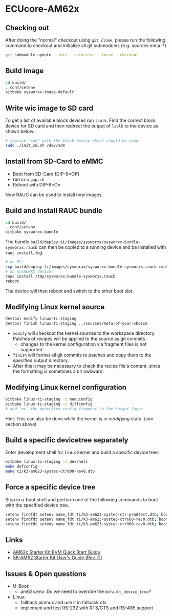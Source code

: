 # ECUcore-AM62x

## Checking out

After doing the "normal" checkout using `git clone`, please run the following
command to checkout and initialize all git submodules (e.g. sources meta-\*)

```sh
git submodule update --init --recursive --force --checkout
```

## Build image

```sh
cd build/
. conf/setenv
bitbake sysworxx-image-default
```

## Write wic image to SD card

To get a list of available block devices run `lsblk`. Find the correct block
device for SD card and then redirect the output of `lsblk` to the device as
shown below.

```sh
# replace "sdX" with the block device which should be used
sudo ./init_sd.sh /dev/sdX
```

## Install from SD-Card to eMMC

- Boot from SD-Card (DIP-6=Off)
- run `bringup.sh`
- Reboot with DIP-6=On

Now RAUC can be used to install new images.

## Build and Install RAUC bundle

```sh
cd build/
. conf/setenv
bitbake sysworxx-bundle
```

The bundle `build/deploy-ti/images/sysworxx/sysworxx-bundle-sysworxx.raucb` can
then be copied to a running device and be installed with `rauc install`. e.g.

```sh
# on PC:
scp build/deploy-ti/images/sysworxx/sysworxx-bundle-sysworxx.raucb root@device:/tmp
# on sysWORXX device:
rauc install /tmp/sysworxx-bundle-sysworxx.raucb
reboot
```

The device will then reboot and switch to the other boot slot.

## Modifying Linux kernel source

```sh
devtool modify linux-ti-staging
devtool finish linux-ti-staging ../sources/meta-of-your-choice
```

- `modify` will checkout the kernel sources to the workspace directory. Patches
  of recipes will be applied to the source as git commits.
  - changes to the kernel configuration via fragment files is not supported
- `finish` will format all git commits to patches and copy them to the specified
  output directory.
- After this it may be necessary to check the recipe file's content, since the
  formatting is sometimes a bit awkward.

## Modifying Linux kernel configuration

```sh
bitbake linux-ti-staging -c menuconfig
bitbake linux-ti-staging -c diffconfig
# and `mv` the generated config fragment to the target layer
```

Hint: This can also be done while the kernel is in _modifying_ state. (see
section above)

## Build a specific devicetree separately

Enter development shell for Linux kernel and build a specific device tree:

```sh
bitbake linux-ti-staging -c devshell
make defconfig
make ti/k3-am623-systec-ctr800-rev0.dtb
```

## Force a specific device tree

Stop in u-boot shell and perform one of the following commands to boot with the
specified device tree.

```sh
setenv findfdt setenv name_fdt ti/k3-am623-systec-ctr-prodtest.dtb; boot
setenv findfdt setenv name_fdt ti/k3-am623-systec-ctr600-rev0.dtb; boot
setenv findfdt setenv name_fdt ti/k3-am623-systec-ctr800-rev0.dtb; boot
```

## Links

- [AM62x Starter Kit EVM Quick Start Guide](https://dev.ti.com/tirex/explore/node?node=A__AdoyIZ2jtLBUfHZNVmgFBQ__am62x-devtools__FUz-xrs__LATEST&search=am62x)
- [SK-AM62 Starter Kit User's Guide (Rev. C)](https://www.ti.com/document-viewer/lit/html/spruj40)

## Issues & Open questions

- U-Boot:
  - am62x.env: Do we need to override the `default_device_tree`?
- Linux:
  - fallback pinmux and use it in fallback dts
  - implement and test RS-232 with RTS/CTS and RS-485 support
